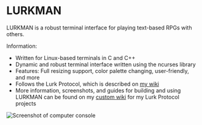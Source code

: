 # LURKMAN

LURKMAN is a robust terminal interface for playing text-based RPGs with others.

Information:

- Written for Linux-based terminals in C and C++
- Dynamic and robust terminal interface written using the ncurses library
- Features: Full resizing support, color palette changing, user-friendly, and more
- Follows the Lurk Protocol, which is described on [my wiki](https://isoptera.lcsc.edu/~cmkauffman/lurk_project/lurk.html)
- More information, screenshots, and guides for building and using LURKMAN can be found on my [custom wiki](https://isoptera.lcsc.edu/~cmkauffman/lurkman_guide/usageguide.html) for my Lurk Protocol projects

![Screenshot of computer console](https://isoptera.lcsc.edu/~cmkauffman/lurkman_guide/media/msgn.png)

